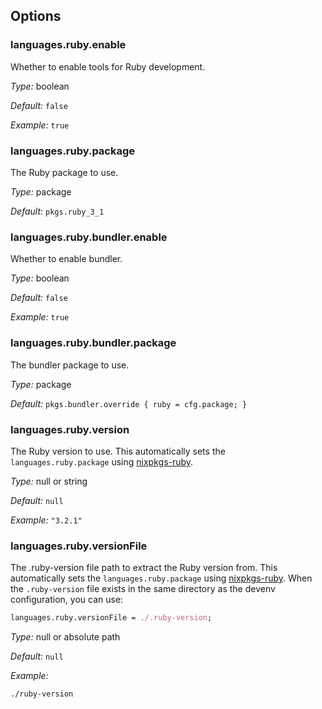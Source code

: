 [comment]: # (Do not edit this file as it is autogenerated. Go to docs/individual-docs if you want to make edits.)


[comment]: # (Please add your documentation on top of this line)

## Options

### languages\.ruby\.enable



Whether to enable tools for Ruby development\.



*Type:*
boolean



*Default:*
` false `



*Example:*
` true `



### languages\.ruby\.package



The Ruby package to use\.



*Type:*
package



*Default:*
` pkgs.ruby_3_1 `



### languages\.ruby\.bundler\.enable

Whether to enable bundler\.



*Type:*
boolean



*Default:*
` false `



*Example:*
` true `



### languages\.ruby\.bundler\.package



The bundler package to use\.



*Type:*
package



*Default:*
` pkgs.bundler.override { ruby = cfg.package; } `



### languages\.ruby\.version



The Ruby version to use\.
This automatically sets the ` languages.ruby.package ` using [nixpkgs-ruby](https://github\.com/bobvanderlinden/nixpkgs-ruby)\.



*Type:*
null or string



*Default:*
` null `



*Example:*
` "3.2.1" `



### languages\.ruby\.versionFile



The \.ruby-version file path to extract the Ruby version from\.
This automatically sets the ` languages.ruby.package ` using [nixpkgs-ruby](https://github\.com/bobvanderlinden/nixpkgs-ruby)\.
When the ` .ruby-version ` file exists in the same directory as the devenv configuration, you can use:

```nix
languages.ruby.versionFile = ./.ruby-version;
```



*Type:*
null or absolute path



*Default:*
` null `



*Example:*

```
./ruby-version

```
